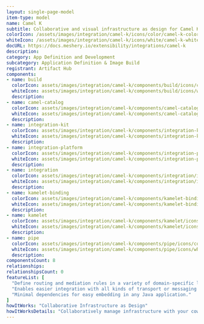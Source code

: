 ```yaml
---
layout: single-page-model
item-type: model
name: Camel K
subtitle: Collaborative and visual infrastructure as design for Camel K
colorIcon: /assets/images/integration/camel-k/icons/color/camel-k-color.svg
whiteIcon: /assets/images/integration/camel-k/icons/white/camel-k-white.svg
docURL: https://docs.meshery.io/extensibility/integrations/camel-k
description: 
category: App Definition and Development
subcategory: Application Definition & Image Build
registrant: Artifact Hub
components: 
- name: build
  colorIcon: assets/images/integration/camel-k/components/build/icons/color/build-color.svg
  whiteIcon: assets/images/integration/camel-k/components/build/icons/white/build-white.svg
  description: 
- name: camel-catalog
  colorIcon: assets/images/integration/camel-k/components/camel-catalog/icons/color/camel-catalog-color.svg
  whiteIcon: assets/images/integration/camel-k/components/camel-catalog/icons/white/camel-catalog-white.svg
  description: 
- name: integration-kit
  colorIcon: assets/images/integration/camel-k/components/integration-kit/icons/color/integration-kit-color.svg
  whiteIcon: assets/images/integration/camel-k/components/integration-kit/icons/white/integration-kit-white.svg
  description: 
- name: integration-platform
  colorIcon: assets/images/integration/camel-k/components/integration-platform/icons/color/integration-platform-color.svg
  whiteIcon: assets/images/integration/camel-k/components/integration-platform/icons/white/integration-platform-white.svg
  description: 
- name: integration
  colorIcon: assets/images/integration/camel-k/components/integration/icons/color/integration-color.svg
  whiteIcon: assets/images/integration/camel-k/components/integration/icons/white/integration-white.svg
  description: 
- name: kamelet-binding
  colorIcon: assets/images/integration/camel-k/components/kamelet-binding/icons/color/kamelet-binding-color.svg
  whiteIcon: assets/images/integration/camel-k/components/kamelet-binding/icons/white/kamelet-binding-white.svg
  description: 
- name: kamelet
  colorIcon: assets/images/integration/camel-k/components/kamelet/icons/color/kamelet-color.svg
  whiteIcon: assets/images/integration/camel-k/components/kamelet/icons/white/kamelet-white.svg
  description: 
- name: pipe
  colorIcon: assets/images/integration/camel-k/components/pipe/icons/color/pipe-color.svg
  whiteIcon: assets/images/integration/camel-k/components/pipe/icons/white/pipe-white.svg
  description: 
componentsCount: 8
relationships: 
relationshipsCount: 0
featureList: [
  "Define routing and mediation rules in a variety of domain-specific languages.",
  "Enables easier integration with all kinds of transport or messaging models.",
  "Minimal dependencies for easy embedding in any Java application."
]
howItWorks: "Collaborative Infrastructure as Design"
howItWorksDetails: "Collaboratively manage infrastructure with your coworkers synchronously sharing the same designs."
---
```

